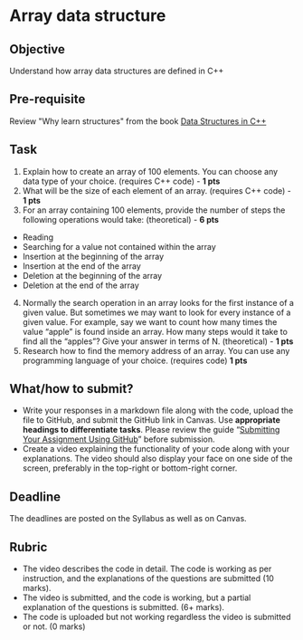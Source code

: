 # Array data structure

## Objective
Understand how array data structures are defined in C++

## Pre-requisite
Review "Why learn structures" from the book [Data Structures in C++](https://d-khan.github.io/ds)

## Task
1. Explain how to create an array of 100 elements. You can choose any data type of your choice. (requires C++ code) - **1 pts**
2. What will be the size of each element of an array. (requires C++ code) - **1 pts**
3. For an array containing 100 elements, provide the number of steps the following operations would take: (theoretical) - **6 pts**
- Reading
- Searching for a value not contained within the array
- Insertion at the beginning of the array
- Insertion at the end of the array
- Deletion at the beginning of the array
- Deletion at the end of the array
4. Normally the search operation in an array looks for the first instance of a given value. But sometimes we may want to look for every instance of a given value. For example, say we want to count how many times the value “apple” is found inside an array. How many steps would it take to find all the “apples”? Give your answer in terms of N. (theoretical) - **1 pts**
5. Research how to find the memory address of an array. You can use any programming language of your choice. (requires code) **1 pts**

## What/how to submit?  
- Write your responses in a markdown file along with the code, upload the file to GitHub, and submit the GitHub link in Canvas. Use **appropriate headings to differentiate tasks**. Please review the guide “[Submitting Your Assignment Using GitHub](https://sdccd-edu.zoom.us/rec/play/SVjSkOJp16n_7ii-oRt1-9auud9NZ0NrhuXrnJYf-bcQP5ipZbGONd6Jxt7h1jns5OJKIq9lgjAuBw.Tc2b6f-qrSDM8aye?eagerLoadZvaPages=sidemenu.billing.plan_management&accessLevel=meeting&canPlayFromShare=true&from=share_recording_detail&startTime=1725121532000&componentName=rec-play&originRequestUrl=https%3A%2F%2Fsdccd-edu.zoom.us%2Frec%2Fshare%2FSVvlngcEn-7CaNI8FvwEVJ5ulLp4sxpqN9hnCYvXeHHcls2e0TBlU47uATNklUf-.yX4fsJjsU2nuLGeX%3FstartTime%3D1725121532000)” before submission.
- Create a video explaining the functionality of your code along with your explanations. The video should also display your face on one side of the screen, preferably in the top-right or bottom-right corner. 


## Deadline
The deadlines are posted on the Syllabus as well as on Canvas.

## Rubric
- The video describes the code in detail. The code is working as per instruction, and the explanations of the questions are submitted (10 marks).  
- The video is submitted, and the code is working, but a partial explanation of the questions is submitted. (6+ marks).  
- The code is uploaded but not working regardless the video is submitted or not. (0 marks)
